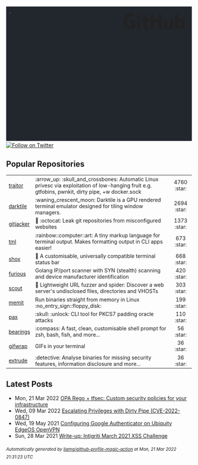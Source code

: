 ![gifOS](os.gif)
[![Follow on Twitter](https://img.shields.io/twitter/url/https/twitter.com/liam_galvin.svg?style=social&label=Follow%20%40liam_galvin)](https://twitter.com/liam_galvin)

## Popular Repositories
<table>
<tr><td><a href="https://github.com/liamg/traitor">traitor</a></td><td>:arrow_up: :skull_and_crossbones: Automatic Linux privesc via exploitation of low-hanging fruit e.g. gtfobins, pwnkit, dirty pipe, +w docker.sock</td><td align="center" width="12%">4760 :star:</td></tr>
<tr><td><a href="https://github.com/liamg/darktile">darktile</a></td><td>:waning_crescent_moon: Darktile is a GPU rendered terminal emulator designed for tiling window managers. </td><td align="center" width="12%">2694 :star:</td></tr>
<tr><td><a href="https://github.com/liamg/gitjacker">gitjacker</a></td><td>🔪 :octocat: Leak git repositories from misconfigured websites</td><td align="center" width="12%">1373 :star:</td></tr>
<tr><td><a href="https://github.com/liamg/tml">tml</a></td><td>:rainbow::computer::art: A tiny markup language for terminal output. Makes formatting output in CLI apps easier!</td><td align="center" width="12%">673 :star:</td></tr>
<tr><td><a href="https://github.com/liamg/shox">shox</a></td><td>🍫 A customisable, universally compatible terminal status bar</td><td align="center" width="12%">668 :star:</td></tr>
<tr><td><a href="https://github.com/liamg/furious">furious</a></td><td>Golang IP/port scanner with SYN (stealth) scanning and device manufacturer identification</td><td align="center" width="12%">420 :star:</td></tr>
<tr><td><a href="https://github.com/liamg/scout">scout</a></td><td>🔭 Lightweight URL fuzzer and spider: Discover a web server's undisclosed files, directories and VHOSTs</td><td align="center" width="12%">303 :star:</td></tr>
<tr><td><a href="https://github.com/liamg/memit">memit</a></td><td>Run binaries straight from memory in Linux :no_entry_sign::floppy_disk: </td><td align="center" width="12%">199 :star:</td></tr>
<tr><td><a href="https://github.com/liamg/pax">pax</a></td><td>:skull: :unlock: CLI tool for PKCS7 padding oracle attacks</td><td align="center" width="12%">110 :star:</td></tr>
<tr><td><a href="https://github.com/liamg/bearings">bearings</a></td><td>:compass: A fast, clean, customisable shell prompt for zsh, bash, fish, and more...</td><td align="center" width="12%">56 :star:</td></tr>
<tr><td><a href="https://github.com/liamg/gifwrap">gifwrap</a></td><td>GIFs in your terminal</td><td align="center" width="12%">36 :star:</td></tr>
<tr><td><a href="https://github.com/liamg/extrude">extrude</a></td><td>:detective: Analyse binaries for missing security features, information disclosure and more...</td><td align="center" width="12%">36 :star:</td></tr>
</table>

## Latest Posts

 - Mon, 21 Mar 2022 [OPA Rego + tfsec: Custom security policies for your infrastructure](https://www.liam-galvin.co.uk/posts/tfsec-and-opa-rego/)
 - Wed, 09 Mar 2022 [Escalating Privileges with Dirty Pipe (CVE-2022-0847)](https://www.liam-galvin.co.uk/posts/dirty-pipe-lpe/)
 - Wed, 19 May 2021 [Configuring Google Authenticator on Ubiquity EdgeOS OpenVPN](https://www.liam-galvin.co.uk/posts/configuring-2fa-using-google-authenticator-on-ubiquity-edgeos-openvpn/)
 - Sun, 28 Mar 2021 [Write-up: Intigriti March 2021 XSS Challenge](https://www.liam-galvin.co.uk/posts/intigriti-0321-xss-challenge-write-up/)

<sub><i>Automatically generated by [liamg/github-profile-magic-action](https://github.com/liamg/github-profile-magic-action) at Mon, 21 Mar 2022 21:31:23 UTC</i></sub>
